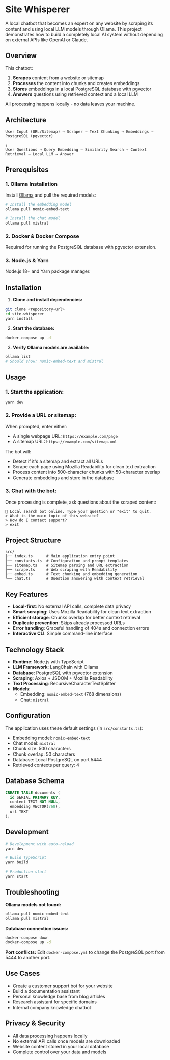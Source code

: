 # Site Whisperer

A local chatbot that becomes an expert on any website by scraping its content and using local LLM models through Ollama. This project demonstrates how to build a completely local AI system without depending on external APIs like OpenAI or Claude.

## Overview

This chatbot:
1. **Scrapes** content from a website or sitemap
2. **Processes** the content into chunks and creates embeddings
3. **Stores** embeddings in a local PostgreSQL database with pgvector
4. **Answers** questions using retrieved context and a local LLM

All processing happens locally - no data leaves your machine.

## Architecture

```
User Input (URL/Sitemap) → Scraper → Text Chunking → Embeddings → PostgreSQL (pgvector)
                                                                            ↓
User Questions → Query Embedding → Similarity Search → Context Retrieval → Local LLM → Answer
```

## Prerequisites

### 1. Ollama Installation
Install [Ollama](https://ollama.ai/) and pull the required models:

```bash
# Install the embedding model
ollama pull nomic-embed-text

# Install the chat model
ollama pull mistral
```

### 2. Docker & Docker Compose
Required for running the PostgreSQL database with pgvector extension.

### 3. Node.js & Yarn
Node.js 18+ and Yarn package manager.

## Installation

1. **Clone and install dependencies:**
```bash
git clone <repository-url>
cd site-whisperer
yarn install
```

2. **Start the database:**
```bash
docker-compose up -d
```

3. **Verify Ollama models are available:**
```bash
ollama list
# Should show: nomic-embed-text and mistral
```

## Usage

### 1. Start the application:
```bash
yarn dev
```

### 2. Provide a URL or sitemap:
When prompted, enter either:
- A single webpage URL: `https://example.com/page`
- A sitemap URL: `https://example.com/sitemap.xml`

The bot will:
- Detect if it's a sitemap and extract all URLs
- Scrape each page using Mozilla Readability for clean text extraction
- Process content into 500-character chunks with 50-character overlap
- Generate embeddings and store in the database

### 3. Chat with the bot:
Once processing is complete, ask questions about the scraped content:
```
💬 Local search bot online. Type your question or "exit" to quit.
> What is the main topic of this website?
> How do I contact support?
> exit
```

## Project Structure

```
src/
├── index.ts      # Main application entry point
├── constants.ts  # Configuration and prompt templates
├── sitemap.ts    # Sitemap parsing and URL extraction
├── scrape.ts     # Web scraping with Readability
├── embed.ts      # Text chunking and embedding generation
└── chat.ts       # Question answering with context retrieval
```

## Key Features

- **Local-first**: No external API calls, complete data privacy
- **Smart scraping**: Uses Mozilla Readability for clean text extraction
- **Efficient storage**: Chunks overlap for better context retrieval
- **Duplicate prevention**: Skips already processed URLs
- **Error handling**: Graceful handling of 404s and connection errors
- **Interactive CLI**: Simple command-line interface

## Technology Stack

- **Runtime**: Node.js with TypeScript
- **LLM Framework**: LangChain with Ollama
- **Database**: PostgreSQL with pgvector extension
- **Scraping**: Axios + JSDOM + Mozilla Readability
- **Text Processing**: RecursiveCharacterTextSplitter
- **Models**: 
  - Embedding: `nomic-embed-text` (768 dimensions)
  - Chat: `mistral`

## Configuration

The application uses these default settings (in `src/constants.ts`):
- Embedding model: `nomic-embed-text`
- Chat model: `mistral`
- Chunk size: 500 characters
- Chunk overlap: 50 characters
- Database: Local PostgreSQL on port 5444
- Retrieved contexts per query: 4

## Database Schema

```sql
CREATE TABLE documents (
  id SERIAL PRIMARY KEY,
  content TEXT NOT NULL,
  embedding VECTOR(768),
  url TEXT
);
```

## Development

```bash
# Development with auto-reload
yarn dev

# Build TypeScript
yarn build

# Production start
yarn start
```

## Troubleshooting

**Ollama models not found:**
```bash
ollama pull nomic-embed-text
ollama pull mistral
```

**Database connection issues:**
```bash
docker-compose down
docker-compose up -d
```

**Port conflicts:**
Edit `docker-compose.yml` to change the PostgreSQL port from 5444 to another port.

## Use Cases

- Create a customer support bot for your website
- Build a documentation assistant
- Personal knowledge base from blog articles
- Research assistant for specific domains
- Internal company knowledge chatbot

## Privacy & Security

- All data processing happens locally
- No external API calls once models are downloaded
- Website content stored in your local database
- Complete control over your data and models 
